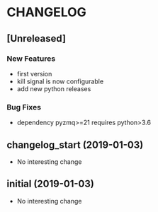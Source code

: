 # CHANGELOG

## [Unreleased]

### New Features

- first version
- kill signal is now configurable
- add new python releases

### Bug Fixes

- dependency pyzmq>=21 requires python>3.6

## changelog_start (2019-01-03)

- No interesting change

## initial (2019-01-03)

- No interesting change


